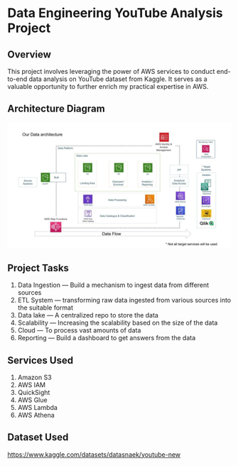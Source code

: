 # Data Engineering YouTube Analysis Project

## Overview

This project involves leveraging the power of AWS services to conduct end-to-end data analysis on YouTube dataset from Kaggle. It serves as a valuable opportunity to further enrich my practical expertise in AWS.

## Architecture Diagram
<img src="architecture.jpeg">

## Project Tasks
1. Data Ingestion — Build a mechanism to ingest data from different sources
2. ETL System — transforming raw data ingested from various sources into the suitable format
3. Data lake — A centralized repo to store the data
4. Scalability — Increasing the scalability based on the size of the data
5. Cloud — To process vast amounts of data
6. Reporting — Build a dashboard to get answers from the data

## Services Used
1. Amazon S3
2. AWS IAM
3. QuickSight
4. AWS Glue
5. AWS Lambda
6. AWS Athena

## Dataset Used
https://www.kaggle.com/datasets/datasnaek/youtube-new
